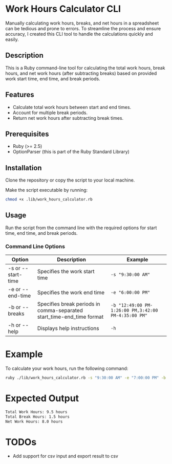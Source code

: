# Work Hours Calculator CLI

Manually calculating work hours, breaks, and net hours in a spreadsheet can be tedious and prone to errors. To streamline the process and ensure accuracy, I created this CLI tool to handle the calculations quickly and easily.

## Description
This is a Ruby command-line tool for calculating the total work hours, break hours, and net work hours (after subtracting breaks) based on provided work start time, end time, and break periods.

## Features
- Calculate total work hours between start and end times.
- Account for multiple break periods.
- Return net work hours after subtracting break times.

## Prerequisites
- Ruby (>= 2.5)
- OptionParser (this is part of the Ruby Standard Library)

## Installation
Clone the repository or copy the script to your local machine.

Make the script executable by running:

```bash
chmod +x .lib/work_hours_calculator.rb
```

## Usage
Run the script from the command line with the required options for start time, end time, and break periods.

### Command Line Options
| Option | Description | Example |
| -------- | ------- | ------- |
| -s or --start-time | Specifies the work start time | `-s "9:30:00 AM"` |
| -e or --end-time | Specifies the work end time | `-e "6:00:00 PM"` |
| -b or --breaks | Specifies break periods in comma-separated start_time-end_time format | `-b "12:49:00 PM-1:26:00 PM,3:42:00 PM-4:35:00 PM"` |
| -h or --help | Displays help instructions | `-h` |

# Example
To calculate your work hours, run the following command:
```bash
ruby ./lib/work_hours_calculator.rb -s "9:30:00 AM" -e "7:00:00 PM" -b "12:49:00 PM-1:26:00 PM,3:42:00 PM-4:35:00 PM"
```

# Expected Output
```bash
Total Work Hours: 9.5 hours
Total Break Hours: 1.5 hours
Net Work Hours: 8.0 hours
```

# TODOs
- Add support for csv input and export result to csv
